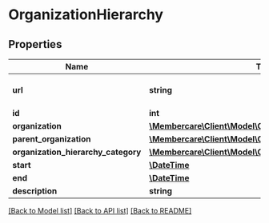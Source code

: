 # OrganizationHierarchy

## Properties
Name | Type | Description | Notes
------------ | ------------- | ------------- | -------------
**url** | **string** | The link to the current resource | [optional] 
**id** | **int** |  | [optional] 
**organization** | [**\Membercare\Client\Model\Organization**](Organization.md) |  | [optional] 
**parent_organization** | [**\Membercare\Client\Model\Organization**](Organization.md) |  | [optional] 
**organization_hierarchy_category** | [**\Membercare\Client\Model\OrganizationHierarchyCategory**](OrganizationHierarchyCategory.md) |  | [optional] 
**start** | [**\DateTime**](\DateTime.md) |  | [optional] 
**end** | [**\DateTime**](\DateTime.md) |  | [optional] 
**description** | **string** |  | [optional] 

[[Back to Model list]](../../README.md#documentation-for-models) [[Back to API list]](../../README.md#documentation-for-api-endpoints) [[Back to README]](../../README.md)

